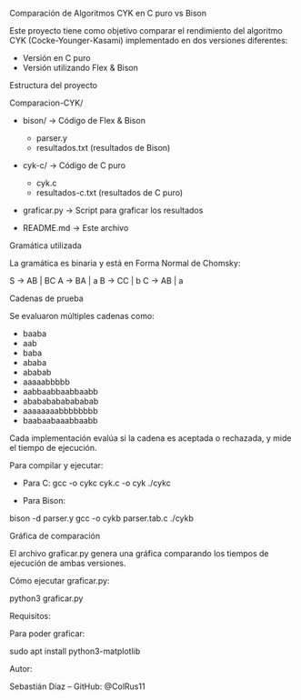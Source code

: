 Comparación de Algoritmos CYK en C puro vs Bison

Este proyecto tiene como objetivo comparar el rendimiento del algoritmo CYK (Cocke-Younger-Kasami) implementado en dos versiones diferentes:

- Versión en C puro 
- Versión utilizando Flex & Bison

Estructura del proyecto

Comparacion-CYK/
- bison/ → Código de Flex & Bison
  - parser.y 
  - resultados.txt (resultados de Bison)

- cyk-c/ → Código de C puro
  - cyk.c 
  - resultados-c.txt (resultados de C puro)

- graficar.py → Script para graficar los resultados
- README.md → Este archivo

Gramática utilizada

La gramática es binaria y está en Forma Normal de Chomsky:

S → AB | BC
A → BA | a
B → CC | b
C → AB | a

Cadenas de prueba

Se evaluaron múltiples cadenas como:

- baaba
- aab
- baba
- ababa
- ababab
- aaaaabbbbb
- aabbaabbaabbaabb
- abababababababab
- aaaaaaaabbbbbbbb
- baabaabaaabbaabb

Cada implementación evalúa si la cadena es aceptada o rechazada, y mide el tiempo de ejecución.

Para compilar y ejecutar:

- Para C:
gcc -o cykc cyk.c -o cyk
./cykc

- Para Bison:

bison -d parser.y
gcc -o cykb parser.tab.c
./cykb

Gráfica de comparación

El archivo graficar.py genera una gráfica comparando los tiempos de ejecución de ambas versiones.

Cómo ejecutar graficar.py:

python3 graficar.py


Requisitos:

Para poder graficar:

sudo apt install python3-matplotlib

Autor:

Sebastián Díaz – GitHub: @ColRus11
